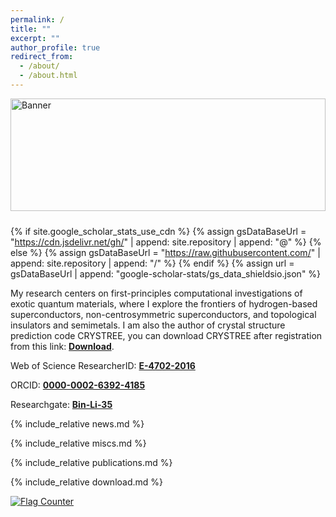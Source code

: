 ```yaml
---
permalink: /
title: ""
excerpt: ""
author_profile: true
redirect_from: 
  - /about/
  - /about.html
---
```

<!-- Notion-style Banner Start -->
<div style="width:100%;height:180px;overflow:hidden;display:flex;justify-content:center;align-items:center;margin-bottom:24px;">
  <img src="https://images.unsplash.com/photo-1533371452382-d45a9da51ad9" alt="Banner" style="width:100%;height:100%;object-fit:cover;object-position:center;">
</div>
<!-- Notion-style Banner End -->
<!--https://images.unsplash.com/photo-1506744038136-46273834b3fb-->
<!--https://images.unsplash.com/photo-1749627995669-4d4dda3a9c1d-->

{% if site.google_scholar_stats_use_cdn %}
{% assign gsDataBaseUrl = "https://cdn.jsdelivr.net/gh/" | append: site.repository | append: "@" %}
{% else %}
{% assign gsDataBaseUrl = "https://raw.githubusercontent.com/" | append: site.repository | append: "/" %}
{% endif %}
{% assign url = gsDataBaseUrl | append: "google-scholar-stats/gs_data_shieldsio.json" %}

<span class='anchor' id='about-me'></span>

My research centers on first-principles computational investigations of exotic quantum materials, where I explore the frontiers of hydrogen-based superconductors, non-centrosymmetric superconductors, and topological insulators and semimetals. I am also the author of crystal structure prediction code CRYSTREE, you can download CRYSTREE after registration from this link: [**Download**](https://bliseu.github.io/#-download).

Web of Science ResearcherID: [**E-4702-2016**](https://webofscience.clarivate.cn/wos/author/record/E-4702-2016)

ORCID: [**0000-0002-6392-4185**](https://orcid.org/0000-0002-6392-4185) 

Researchgate: [**Bin-Li-35**](https://www.researchgate.net/profile/Bin-Li-35)

<!--<script src="//taplink.cc/id:13359423/widget/" async></script> -->

<!--
<script async src="https://tally.so/widgets/embed.js"></script>

<script>
window.TallyConfig = {
  "formId": "w4bJ6A",
  "popup": {
    "emoji": {
      "text": "👋",
      "animation": "wave"
    },
    "open": {
      "trigger": "scroll",
      "scrollPercent": 50
    }
  }
};
</script>
-->

{% include_relative news.md %}

{% include_relative miscs.md %}

{% include_relative publications.md %}

{% include_relative download.md %}




<!--Google Scholar: <img src="https://img.shields.io/endpoint?url={{ url | url_encode }}&logo=Google%20Scholar&labelColor=f6f6f6&color=9cf&style=flat&label=Citations ">  -->

<!--Google Scholar: 2004 -->


  
<a href="https://info.flagcounter.com/6xs4"><img src="https://s01.flagcounter.com/map/6xs4/size_s/txt_000000/border_CCCCCC/pageviews_1/viewers_0/flags_0/" alt="Flag Counter" border="0"></a>
